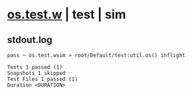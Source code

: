 # [os.test.w](../../../../../../tests/sdk_tests/util/os.test.w) | test | sim

## stdout.log
```log
pass ─ os.test.wsim » root/Default/test:util.os() inflight

Tests 1 passed (1)
Snapshots 1 skipped
Test Files 1 passed (1)
Duration <DURATION>
```

